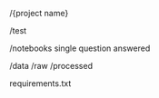 /{project name}
	
/test
	
/notebooks
	single question answered

/data
	/raw
	/processed

requirements.txt